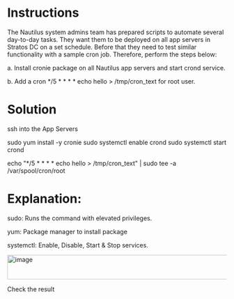 # Instructions

The Nautilus system admins team has prepared scripts to automate several day-to-day tasks. They want them to be deployed on all app servers in Stratos DC on a set schedule. Before that they need to test similar functionality with a sample cron job. Therefore, perform the steps below:

a. Install cronie package on all Nautilus app servers and start crond service.

b. Add a cron */5 * * * * echo hello > /tmp/cron_text for root user.

# Solution

ssh into the App Servers 

sudo yum install -y cronie
sudo systemctl enable crond
sudo systemctl start crond

echo "*/5 * * * * echo hello > /tmp/cron_text" | sudo tee -a /var/spool/cron/root

# Explanation:

sudo: Runs the command with elevated privileges.

yum: Package manager to install package

systemctl: Enable, Disable, Start & Stop services.

<img width="824" height="56" alt="image" src="https://github.com/user-attachments/assets/77c5fe61-0ac4-4194-a498-406b73ac1233" />

Check the result 
